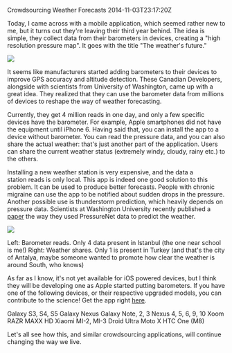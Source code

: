Crowdsourcing Weather Forecasts
2014-11-03T23:17:20Z

Today, I came across with a mobile application, which seemed rather new to me, but it turns out they're leaving their third year behind. The idea is simple, they collect data from their barometers in devices, creating a "high resolution pressure map". It goes with the title "The weather's future."

![](http://www.cumulonimbus.ca/content/blog-20140717f07.png)

It seems like manufacturers started adding barometers to their devices to improve GPS accuracy and altitude detection. These Canadian Developers, alongside with scientists from University of Washington, came up with a great idea. They realized that they can use the barometer data from millions of devices to reshape the way of weather forecasting.

Currently, they get 4 million reads in one day, and only a few specific devices have the barometer. For example, Apple smartphones did not have the equipment until iPhone 6. Having said that, you can install the app to a device without barometer. You can read the pressure data, and you can also share the actual weather: that's just another part of the application. Users can share the current weather status (extremely windy, cloudy, rainy etc.) to the others.

Installing a new weather station is very expensive, and the data a station reads is only local. This app is indeed one good solution to this problem. It can be used to produce better forecasts. People with chronic migraine can use the app to be notified about sudden drops in the pressure. Another possible use is thunderstorm prediction, which heavily depends on pressure data. Scientists at Washington University recently published a [paper](http://journals.ametsoc.org/doi/full/10.1175/BAMS-D-13-00188.1) the way they used PressureNet data to predict the weather.

![](images/weather-app.jpg)</a>
<div class="caption">Left: Barometer reads. Only 4 data present in Istanbul (the one near school is me!) Right: Weather shares. Only 1 is present in Turkey (and that's the city of Antalya, maybe someone wanted to promote how clear the weather is around South, who knows)</div>

As far as I know, it's not yet available for iOS powered devices, but I think they will be developing one as Apple started putting barometers. If you have one of the following devices, or their respective upgraded models, you can contribute to the science! Get the app right [here](https://play.google.com/store/apps/details?id=ca.cumulonimbus.barometernetwork).

Galaxy S3, S4, S5
Galaxy Nexus
Galaxy Note, 2, 3
Nexus 4, 5, 6, 9, 10
Xoom
RAZR MAXX HD
Xiaomi MI-2, MI-3
Droid Ultra
Moto X
HTC One (M8)

Let's all see how this, and similar crowdsourcing applications, will continue changing the way we live.
